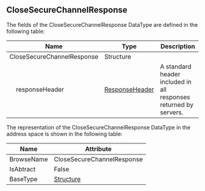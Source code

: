 <!-- datatype -->
## CloseSecureChannelResponse
<!-- end of description -->
The fields of the CloseSecureChannelResponse DataType are defined in the following table:  

|Name|Type|Description|
|---|---|---|
|CloseSecureChannelResponse|Structure||
|&nbsp;&nbsp;&nbsp;&nbsp;responseHeader|[ResponseHeader](../../../Part4/Services/ResponseHeader/readme.md)|A standard header included in all responses returned by servers.|

The representation of the CloseSecureChannelResponse DataType in the address space is shown in the following table:  

|Name|Attribute|
|---|---|
|BrowseName|CloseSecureChannelResponse|
|IsAbtract|False|
|BaseType|[Structure](../../../Part3/DataTypes/Structure/readme.md)|

